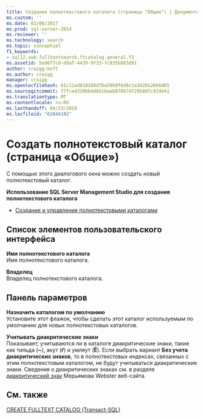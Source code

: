 ```yaml
---
title: Создание полнотекстового каталога (страница "Общие") | Документация Майкрософт
ms.custom: ''
ms.date: 03/08/2017
ms.prod: sql-server-2014
ms.reviewer: ''
ms.technology: search
ms.topic: conceptual
f1_keywords:
- sql12.swb.fulltextsearch.ftcatalog.general.f1
ms.assetid: 5ed6f7cd-d9af-4439-9f33-fc935b883d91
author: craigg-msft
ms.author: craigg
manager: craigg
ms.openlocfilehash: 61c11ad810109d76a59b9f6d9c1a3620a2866d65
ms.sourcegitcommit: f7fced330b64d6616aeb8766747295807c92dd41
ms.translationtype: MT
ms.contentlocale: ru-RU
ms.lasthandoff: 04/23/2019
ms.locfileid: "62844102"
---
```

# <a name="new-full-text-catalog-general-page"></a>Создать полнотекстовый каталог (страница «Общие»)
  С помощью этого диалогового окна можно создать новый полнотекстовый каталог.  
  
 **Использование SQL Server Management Studio для создания полнотекстового каталога**  
  
-   [Создание и управление полнотекстовыми каталогами](../relational-databases/search/create-and-manage-full-text-catalogs.md)  
  
## <a name="uielement-list"></a>Список элементов пользовательского интерфейса  
 **Имя полнотекстового каталога**  
 Имя полнотекстового каталога.  
  
 **Владелец**  
 Владелец полнотекстового каталога.  
  
## <a name="options-panel"></a>Панель параметров  
 **Назначить каталогом по умолчанию**  
 Установите этот флажок, чтобы сделать этот каталог используемым по умолчанию для новых полнотекстовых каталогов.  
  
 **Учитывать диакритические знаки**  
 Показывает, учитываются ли в каталоге диакритические знаки, такие как тильда (**~**), акут (**ґ**) и умляут (**Ё**). Если выбрать вариант **Без учета диакритических знаков**, то в полнотекстовых индексах, связанных с этим полнотекстовым каталогом, не будут учитываться диакритические знаки. Сведения о диакритических знаках см. в разделе [диакритический знак](https://www.merriam-webster.com/dictionary/diacritic) Мерьямова Webster веб-сайта.  
  
## <a name="see-also"></a>См. также  
 [CREATE FULLTEXT CATALOG (Transact-SQL)](/sql/t-sql/statements/create-fulltext-catalog-transact-sql)  
  
  
